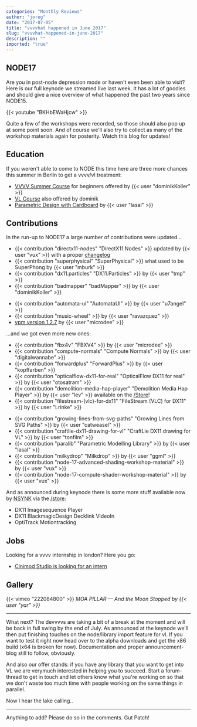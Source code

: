 ```yaml
---
categories: "Monthly Reviews"
author: "joreg"
date: "2017-07-05"
title: "vvvvhat happened in June 2017"
slug: "vvvvhat-happened-in-june-2017"
description: ""
imported: "true"
---
```



##  NODE17

Are you in post-node depression mode or haven't even been able to visit? Here is our full keynode we streamed live last week. It has a lot of goodies and should give a nice overview of what happened the past two years since NODE15. 

{{< youtube "BKHbEWaHjcw" >}}

Quite a few of the workshops were recorded, so those should also pop up at some point soon. And of course we'll also try to collect as many of the workshop materials again for posterity. Watch this blog for updates!

##  Education

If you weren't able to come to NODE this time here are three more chances this summer in Berlin to get a vvvv/vl treatment:

* [VVVV Summer Course](/blog/2017/summer-course-berlin) for beginners offered by {{< user "dominikKoller" >}}
* [VL Course](/blog/2017/vl-course-berlin) also offered by dominik
* [Parametric Design with Cardboard](/blog/2017/parametric-design-with-cardboard-in-vvvv) by {{< user "lasal" >}}

##  Contributions

In the run-up to NODE17 a large number of contributions were updated...
<!--{SPLIT()}-->
- {{< contribution "directx11-nodes" "DirectX11 Nodes" >}} updated by {{< user "vux" >}} with a proper [changelog](/blog/2017/directx11-1.1-update)
- {{< contribution "superphysical" "SuperPhysical" >}} what used to be SuperPhong by {{< user "mburk" >}}
- {{< contribution "dx11.particles" "DX11.Particles" >}} by {{< user "tmp" >}}
- {{< contribution "badmapper" "badMapper" >}} by {{< user "dominikKoller" >}}
<!--~~~-->
- {{< contribution "automata-ui" "AutomataUI" >}} by {{< user "u7angel" >}}
- {{< contribution "music-wheel" >}} by {{< user "ravazquez" >}}
- [vpm version 1.2.7](https://github.com/vvvvpm/vpm/releases/latest) by {{< user "microdee" >}}
<!--{SPLIT}-->

...and we got even more new ones:
<!--{SPLIT()}-->
- {{< contribution "fbx4v" "FBXV4" >}} by {{< user "microdee" >}}
- {{< contribution "compute-normals" "Compute Normals" >}} by {{< user "digitalwannabe" >}}
- {{< contribution "forwardplus" "ForwardPlus" >}} by {{< user "kopffarben" >}}
- {{< contribution "opticalflow-dx11-for-real" "OpticalFlow DX11 for real" >}} by {{< user "otosatram" >}}
- {{< contribution "demolition-media-hap-player" "Demolition Media Hap Player" >}} by {{< user "lev" >}} available on the [/Store](https://store.vvvv.org/)!
- {{< contribution "filestream-(vlc)-for-dx11" "FileStream (VLC) for DX11" >}} by {{< user "Lrinke" >}}
<!--~~~-->
- {{< contribution "growing-lines-from-svg-paths" "Growing Lines from SVG Paths" >}} by {{< user "catweasel" >}}
- {{< contribution "craftlie-dx11-drawing-for-vl" "CraftLie DX11 drawing for VL" >}} by {{< user "tonfilm" >}}
- {{< contribution "paralib" "Parametric Modelling Library" >}} by {{< user "lasal" >}}
- {{< contribution "milkydrop" "Milkdrop" >}} by {{< user "ggml" >}}
- {{< contribution "node-17-advanced-shading-workshop-material" >}} by {{< user "vux" >}}
- {{< contribution "node-17-compute-shader-workshop-material" >}} by {{< user "vux" >}}
<!--{SPLIT}-->

And as announced during keynode there is some more stuff available now by [NSYNK](https://vvvv.org/businesses/nsynk-gesellschaft-f%C3%BCr-kunst-und-technik) via the [/store](https://store.vvvv.org/):
- DX11 Imagesequence Player
- DX11 BlackmagicDesign Decklink VideoIn
- OptiTrack Motiontracking

## Jobs

Looking for a vvvv internship in london? Here you go:
- [Cinimod Studio is looking for an intern](https://discourse.vvvv.org/t/cinimod-studio-is-looking-for-an-intern-london/15353)

## Gallery

{{< vimeo "222084800" >}}
*MOA PILLAR — And the Moon Stopped by {{< user "yar" >}}*

--- 

What next? The devvvvs are taking a bit of a break at the moment and will be back in full swing by the end of July. As announced at the keynode we'll then put finishing touches on the node/library import feature for vl. If you want to test it right now head over to the alpha downloads and get the x86 build (x64 is broken for now). Documentation and proper announcement-blog still to follow, obviously. 

And also our offer stands: if you have any library that you want to get into VL we are verymuch interested in helping you to succeed. Start a forum-thread to get in touch and let others know what you're working on so that we don't waste too much time with people working on the same things in parallel. 

Now I hear the lake calling..

---

Anything to add? Please do so in the comments.
Gut Patch!